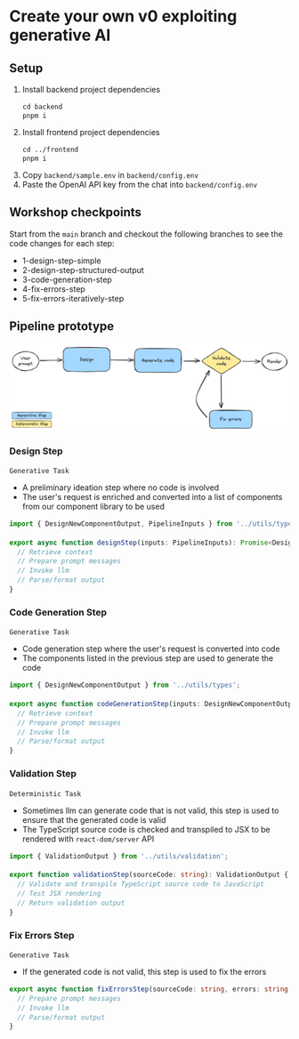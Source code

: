 # Create your own v0 exploiting generative AI

## Setup

1. Install backend project dependencies
    ```shell
    cd backend
    pnpm i
    ```
2. Install frontend project dependencies
    ```shell
    cd ../frontend
    pnpm i
    ```
3. Copy `backend/sample.env` in `backend/config.env`
4. Paste the OpenAI API key from the chat into `backend/config.env`

## Workshop checkpoints

Start from the `main` branch and checkout the following branches to see the code changes for each step:

- 1-design-step-simple
- 2-design-step-structured-output
- 3-code-generation-step
- 4-fix-errors-step
- 5-fix-errors-iteratively-step

## Pipeline prototype

![The generation pipeline flow diagram](pipeline.png)

### Design Step

`Generative Task`

- A preliminary ideation step where no code is involved
- The user's request is enriched and converted into a list of components from our component library to be used

```typescript
import { DesignNewComponentOutput, PipelineInputs } from '../utils/types';

export async function designStep(inputs: PipelineInputs): Promise<DesignNewComponentOutput> {
  // Retrieve context
  // Prepare prompt messages
  // Invoke llm
  // Parse/format output
}
```

### Code Generation Step

`Generative Task`

- Code generation step where the user's request is converted into code
- The components listed in the previous step are used to generate the code

```typescript
import { DesignNewComponentOutput } from '../utils/types';

export async function codeGenerationStep(inputs: DesignNewComponentOutput): Promise<string> {
  // Retrieve context
  // Prepare prompt messages
  // Invoke llm
  // Parse/format output
}
```

### Validation Step

`Deterministic Task`

- Sometimes llm can generate code that is not valid, this step is used to ensure that the generated code is valid
- The TypeScript source code is checked and transpiled to JSX to be rendered with `react-dom/server` API

```typescript
import { ValidationOutput } from '../utils/validation';

export function validationStep(sourceCode: string): ValidationOutput {
  // Validate and transpile TypeScript source code to JavaScript
  // Test JSX rendering
  // Return validation output
}
```

### Fix Errors Step

`Generative Task`

- If the generated code is not valid, this step is used to fix the errors

```typescript
export async function fixErrorsStep(sourceCode: string, errors: string[]): Promise<string> {
  // Prepare prompt messages
  // Invoke llm
  // Parse/format output
}
```
